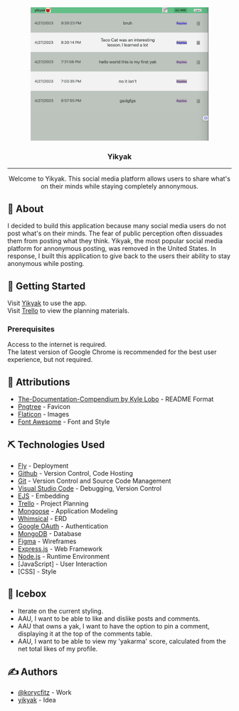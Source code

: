 <div align="center">
  <img width="400px" height="300px" alt="yikyak" src="./public/assets/yikyak.png">
</div>

<h3 align="center">Yikyak</h3>

---

<p align="center"> Welcome to Yikyak. This social media platform allows users to share what's on their minds while staying completely annonymous.
</p>

## 🧐 About

I decided to build this application because many social media users do not post what's on their minds. The fear of public perception often dissuades them from posting what they think. Yikyak, the most popular social media platform for annonymous posting, was removed in the United States. In response, I built this application to give back to the users their ability to stay anonymous while posting.

## 🏁 Getting Started

Visit <a href="https://annonymous.fly.dev/">Yikyak</a> to use the app.
<br>
Visit <a href="https://trello.com/b/JXLooI1t/yik-yak">Trello</a> to view the planning materials.

### Prerequisites

Access to the internet is required.<br>
The latest version of Google Chrome is recommended for the best user experience, but not required.

## 🎈 Attributions

- [The-Documentation-Compendium by Kyle Lobo](https://github.com/kylelobo/The-Documentation-Compendium) - README Format
- [Pngtree](https://pngtree.com/so/ox-logo) - Favicon
- [Flaticon](https://www.flaticon.com) - Images
- [Font Awesome](Fonthttps://fontawesome.com/) - Font and Style

## ⛏️ Technologies Used

- [Fly](https://fly.io/) - Deployment
- [Github](https://github.com/) - Version Control, Code Hosting
- [Git](https://git-scm.com/) - Version Control and Source Code Management
- [Visual Studio Code](https://code.visualstudio.com/) - Debugging, Version Control
- [EJS](https://ejs.co/) - Embedding
- [Trello](https://trello.com/) - Project Planning
- [Mongoose](https://mongoosejs.com/) - Application Modeling
- [Whimsical](https://whimsical.com/) - ERD
- [Google OAuth](https://developers.google.com/) - Authentication
- [MongoDB](Databasemongodb.com/) - Database
- [Figma](figma.com/) - Wireframes
- [Express.js](https://expressjs.com/) - Web Framework
- [Node.js](https://nodejs.org/en/) - Runtime Environment
- [JavaScript] - User Interaction
- [CSS] - Style

## 🚀 Icebox

- Iterate on the current styling.
- AAU, I want to be able to like and dislike posts and comments.
- AAU that owns a yak, I want to have the option to pin a comment, displaying it at the top of the comments table.
- AAU, I want to be able to view my 'yakarma' score, calculated from the net total likes of my profile.

## ✍️ Authors

- [@korycfitz](https://github.com/korycfitz) - Work
- [yikyak](https://yikyak.com/) - Idea